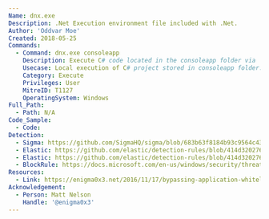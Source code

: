 ```yaml
---
Name: dnx.exe
Description: .Net Execution environment file included with .Net.
Author: 'Oddvar Moe'
Created: 2018-05-25
Commands:
  - Command: dnx.exe consoleapp
    Description: Execute C# code located in the consoleapp folder via 'Program.cs' and 'Project.json' (Note - Requires dependencies)
    Usecase: Local execution of C# project stored in consoleapp folder.
    Category: Execute
    Privileges: User
    MitreID: T1127
    OperatingSystem: Windows
Full_Path:
  - Path: N/A
Code_Sample:
  - Code:
Detection:
  - Sigma: https://github.com/SigmaHQ/sigma/blob/683b63f8184b93c9564c4310d10c571cbe367e1e/rules/windows/process_creation/proc_creation_win_lolbin_dnx.yml
  - Elastic: https://github.com/elastic/detection-rules/blob/414d32027632a49fb239abb8fbbb55d3fa8dd861/rules/windows/defense_evasion_unusual_process_network_connection.toml
  - Elastic: https://github.com/elastic/detection-rules/blob/414d32027632a49fb239abb8fbbb55d3fa8dd861/rules/windows/defense_evasion_network_connection_from_windows_binary.toml
  - BlockRule: https://docs.microsoft.com/en-us/windows/security/threat-protection/windows-defender-application-control/microsoft-recommended-block-rules
Resources:
  - Link: https://enigma0x3.net/2016/11/17/bypassing-application-whitelisting-by-using-dnx-exe/
Acknowledgement:
  - Person: Matt Nelson
    Handle: '@enigma0x3'
---
```

